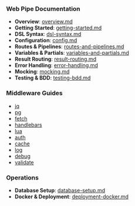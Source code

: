 ### Web Pipe Documentation

- **Overview**: [overview.md](./overview.md)
- **Getting Started**: [getting-started.md](./getting-started.md)
- **DSL Syntax**: [dsl-syntax.md](./dsl-syntax.md)
- **Configuration**: [config.md](./config.md)
- **Routes & Pipelines**: [routes-and-pipelines.md](./routes-and-pipelines.md)
- **Variables & Partials**: [variables-and-partials.md](./variables-and-partials.md)
- **Result Routing**: [result-routing.md](./result-routing.md)
- **Error Handling**: [error-handling.md](./error-handling.md)
- **Mocking**: [mocking.md](./mocking.md)
- **Testing & BDD**: [testing-bdd.md](./testing-bdd.md)

### Middleware Guides

- [jq](./middleware/jq.md)
- [pg](./middleware/pg.md)
- [fetch](./middleware/fetch.md)
- [handlebars](./middleware/handlebars.md)
- [lua](./middleware/lua.md)
- [auth](./middleware/auth.md)
- [cache](./middleware/cache.md)
- [log](./middleware/log.md)
- [debug](./middleware/debug.md)
- [validate](./middleware/validate.md)

### Operations

- **Database Setup**: [database-setup.md](./database-setup.md)
- **Docker & Deployment**: [deployment-docker.md](./deployment-docker.md)

